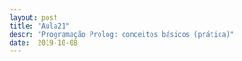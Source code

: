 ```yaml
---
layout: post
title: "Aula21"
descr: "Programação Prolog: conceitos básicos (prática)"
date:  2019-10-08
---
```



